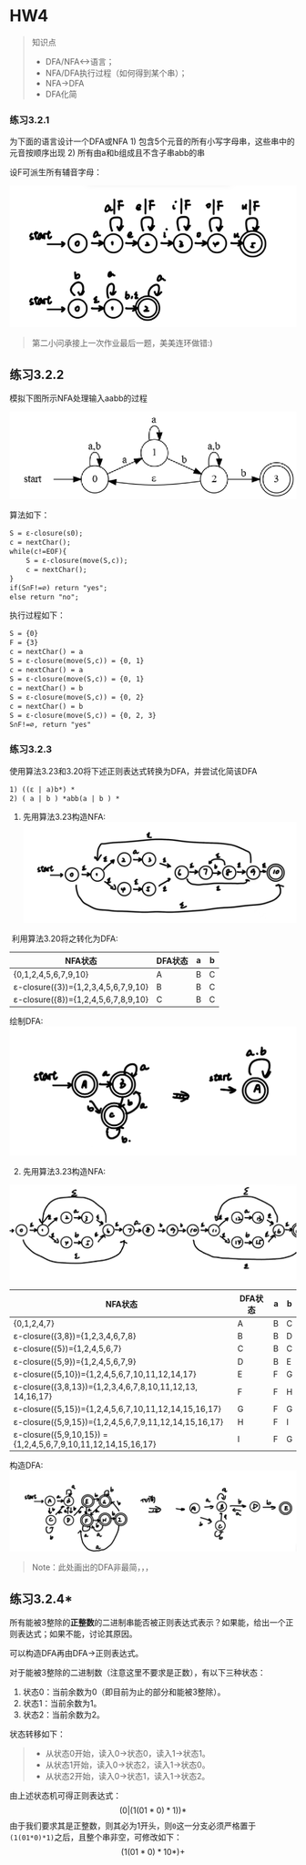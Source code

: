 # HW4

> 知识点
>
> - DFA/NFA<->语言；
> - NFA/DFA执行过程（如何得到某个串）；
> - NFA->DFA
> - DFA化简

### 练习3.2.1

为下面的语言设计一个DFA或NFA
       1) 包含5个元音的所有小写字母串，这些串中的元音按顺序出现
       2) 所有由a和b组成且不含子串abb的串

设F可派生所有辅音字母：

![image-20230926234410812](HW4.assets/image-20230926234410812.png)

> 第二小问承接上一次作业最后一题，美美连环做错:)

## 练习3.2.2

模拟下图所示NFA处理输入aabb的过程

![image-20230926214527567](HW4.assets/image-20230926214527567.png)

算法如下：

```
S = ε-closure(s0);
c = nextChar();
while(c!=EOF){
	S = ε-closure(move(S,c));
	c = nextChar();
}
if(S∩F!=⌀) return "yes";
else return "no";
```

执行过程如下：

```
S = {0}
F = {3}
c = nextChar() = a
S = ε-closure(move(S,c)) = {0, 1}
c = nextChar() = a
S = ε-closure(move(S,c)) = {0, 1}
c = nextChar() = b
S = ε-closure(move(S,c)) = {0, 2}
c = nextChar() = b
S = ε-closure(move(S,c)) = {0, 2, 3}
S∩F!=⌀, return "yes"
```



### 练习3.2.3

使用算法3.23和3.20将下述正则表达式转换为DFA，并尝试化简该DFA

    1) ((ε | a)b*) *
    2) ( a | b ) *abb(a | b ) *

1. 先用算法3.23构造NFA:
   ![image-20230927091819797](HW4.assets/image-20230927091819797.png)

​	利用算法3.20将之转化为DFA:

| NFA状态                             | DFA状态 | a    | b    |
| ----------------------------------- | ------- | ---- | ---- |
| {0,1,2,4,5,6,7,9,10}                | A       | B    | C    |
| ε-closure({3})={1,2,3,4,5,6,7,9,10} | B       | B    | C    |
| ε-closure({8})={1,2,4,5,6,7,8,9,10} | C       | B    | C    |

绘制DFA:
![image-20230927093128391](HW4.assets/image-20230927093128391.png)

2. 先用算法3.23构造NFA:

![image-20230927094809291](HW4.assets/image-20230927094809291.png)

| NFA状态                                                      | DFA状态 | a    | b    |
| ------------------------------------------------------------ | ------- | ---- | ---- |
| {0,1,2,4,7}                                                  | A       | B    | C    |
| ε-closure({3,8})={1,2,3,4,6,7,8}                             | B       | B    | D    |
| ε-closure({5})={1,2,4,5,6,7}                                 | C       | B    | C    |
| ε-closure({5,9})={1,2,4,5,6,7,9}                             | D       | B    | E    |
| ε-closure({5,10})={1,2,4,5,6,7,10,11,12,14,17\}              | E       | F    | G    |
| ε-closure({3,8,13})={1,2,3,4,6,7,8,10,11,12,13, 14,16,17}    | F       | F    | H    |
| ε-closure({5,15})={1,2,4,5,6,7,10,11,12,14,15,16,17}         | G       | F    | G    |
| ε-closure({5,9,15})={1,2,4,5,6,7,9,11,12,14,15,16,17}        | H       | F    | I    |
| ε-closure({5,9,10,15}) = {1,2,4,5,6,7,9,10,11,12,14,15,16,17} | I       | F    | G    |



构造DFA:
![image-20230927102622120](HW4.assets/image-20230927102622120.png)



> Note：此处画出的DFA非最简，，，

## 练习3.2.4*

所有能被3整除的**正整数**的二进制串能否被正则表达式表示？如果能，给出一个正则表达式；如果不能，讨论其原因。

可以构造DFA再由DFA->正则表达式。

对于能被3整除的二进制数（注意这里不要求是正数），有以下三种状态：

1. 状态0：当前余数为0（即目前为止的部分和能被3整除）。
2. 状态1：当前余数为1。
3. 状态2：当前余数为2。

状态转移如下：

> - 从状态0开始，读入0->状态0，读入1->状态1。
> - 从状态1开始，读入0->状态2，读入1->状态0。
> - 从状态2开始，读入0->状态1，读入1->状态2。

由上述状态机可得正则表达式：
$$
(0|(1(01*0)*1))*
$$
由于我们要求其是正整数，则其必为1开头，则`0`这一分支必须严格置于`(1(01*0)*1)`之后，且整个串非空，可修改如下：
$$
(1(01*0)*10*)+
$$
